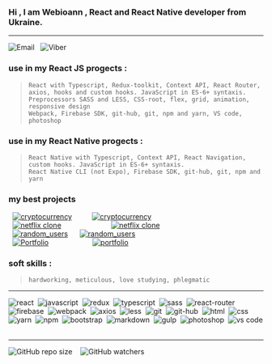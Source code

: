 ### Hi , I am Webioann , React and React Native developer from Ukraine.

---

![Email][2b]&nbsp; &nbsp;![Viber][3b]

### use in my React JS progects :

> `React with Typescript, Redux-toolkit, Context API, React Router, axios, hooks and custom hooks. JavaScript in ES-6+ syntaxis.`<br/> `Preprocessors SASS and LESS, CSS-root, flex, grid, animation, responsive design` <br/> `Webpack, Firebase SDK, git-hub, git, npm and yarn, VS code, photoshop`

### use in my React Native progects :

> `React Native with Typescript, Context API, React Navigation, custom hooks. JavaScript in ES-6+ syntaxis.` <br/> `React Native CLI (not Expo), Firebase SDK, git-hub, git, npm and yarn`

### my best projects <br/>

&nbsp; [![cryptocurrency][6b]][6a]&nbsp;&nbsp;&nbsp;&nbsp;&nbsp;&nbsp;&nbsp;&nbsp;&nbsp;&nbsp;[![cryptocurrency][6c]][6d]<br/>
&nbsp; [![netflix clone][7b]][7a]&nbsp;&nbsp;&nbsp;&nbsp;&nbsp;&nbsp;&nbsp;&nbsp;&nbsp;&nbsp;&nbsp;&nbsp;&nbsp;&nbsp;&nbsp;&nbsp;&nbsp;&nbsp;&nbsp;&nbsp;&nbsp;&nbsp;&nbsp;&nbsp;&nbsp;[![netflix clone][7c]][7d]<br/>
&nbsp; [![random_users][5b]][5a]&nbsp;&nbsp;&nbsp;&nbsp;&nbsp;&nbsp;[![random_users][5c]][5d]<br/>
&nbsp; [![Portfolio][4b]][4a]&nbsp;&nbsp;&nbsp;&nbsp;&nbsp;&nbsp;&nbsp;&nbsp;&nbsp;&nbsp;&nbsp;&nbsp;&nbsp;&nbsp;&nbsp;&nbsp;&nbsp;&nbsp;&nbsp;&nbsp;&nbsp;&nbsp;[![portfolio][4c]][4d]<br/>

### soft skills :

> `hardworking, meticulous, love studying, phlegmatic`

---

![react](https://img.shields.io/badge/react-blue.svg?style=flat&logo=react&logoColor=white)&nbsp;
![javascript](https://img.shields.io/badge/javascript-%23323330.svg?style=flat&logo=javascript&logoColor=%23F7DF1E)&nbsp;
![redux](https://img.shields.io/badge/redux-%23593d88.svg?style=flat&logo=redux&logoColor=white)&nbsp;
![typescript](https://img.shields.io/badge/typescript-%231572B6.svg?style=flat&logo=typescript&logoColor=white)&nbsp;
![sass](https://img.shields.io/badge/SASS-hotpink.svg?style=flat&logo=sass&logoColor=white)&nbsp;
![react-router](https://img.shields.io/badge/react_router-CA4245?style=flat&logo=react-router&logoColor=white)&nbsp;
![firebase](https://img.shields.io/badge/firebase-%23323330?style=flat&logo=Firebase&logoColor=#FFCA28)&nbsp;
![webpack](https://img.shields.io/badge/webpack-%238DD6F9.svg?style=flat&logo=webpack&logoColor=black)&nbsp;
![axios](https://img.shields.io/badge/axios-%231572B6.svg?style=flat&logo=axios&logoColor=black)&nbsp;
![less](https://img.shields.io/badge/LESS-%231572B6.svg?style=flat&logo=less&logoColor=white)&nbsp;
![git](https://img.shields.io/badge/git-%23F05033.svg?style=flat&logo=git&logoColor=white)&nbsp;
![git-hub](https://img.shields.io/badge/github-%23323330.svg?style=flat&logo=github&logoColor=white)&nbsp;
![html](https://img.shields.io/badge/html5-%23E34F26.svg?style=flat&logo=html5&logoColor=white)&nbsp;
![css](https://img.shields.io/badge/css3-%231572B6.svg?style=flat&logo=css3&logoColor=white)&nbsp;
![yarn](https://img.shields.io/badge/yarn-%232C8EBB.svg?style=flat&logo=yarn&logoColor=white)&nbsp;
![npm](https://img.shields.io/badge/npm-%23323330.svg?style=flat&logo=npm&logoColor=white)&nbsp;
![bootstrap](https://img.shields.io/badge/bootstrap-%23563D7C.svg?style=flat&logo=bootstrap&logoColor=white)&nbsp;
![markdown](https://img.shields.io/badge/markdown-%23E34F26.svg?style=flat&logo=markdown&logoColor=white)&nbsp;
![gulp](https://img.shields.io/badge/GULP-%23CF4647.svg?style=flat&logo=gulp&logoColor=white)&nbsp;
![photoshop](https://img.shields.io/badge/photoshop-green.svg?style=flat&logo=adobephotoshop&logoColor=white)&nbsp;
![vs code](https://img.shields.io/badge/VS%20Code-0078d7.svg?style=flat&logo=visual-studio-code&logoColor=white)&nbsp;

---

![GitHub repo size][4] &nbsp;&nbsp; ![GitHub watchers][5] <!--   DINAMIC IN REPOSITORY  -->

<!------------- LINKS ----------------------------------------------------------------------------------------------------->

[1b]: https://img.shields.io/badge/alexandr_veles-%230077b5.svg?style=flat&logo=linkedIn&logoColor=white
[2b]: https://img.shields.io/badge/ioannn7777@gmail.com-%23E34F26.svg?style=flat&logo=gmail&logoColor=red&color=yellow "my emaile"
[3b]: https://img.shields.io/badge/+38_(096)_842_25_72-%23593d88.svg?style=?style=for-the-badge&logo=viber&logoColor=white "send me masage on Viber"

<!-- ------------ CRYPTOCURRENCY LINKS ---------------------------------------->

[6a]: https://ioanncryptovers.web.app// "visite cryptocurrency app"
[6b]: https://img.shields.io/static/v1?label=cryptocurrency&message=https://cryptocurrency-cea64.web.app&color=gold
[6c]: https://img.shields.io/badge/cryptocurrency-%231572B6.svg?style=?style=for-the-badge&logo=github&logoColor=white
[6d]: https://github.com/webioann/cryptovers "view code cryptocurrency app"

<!-- ------------ NETFLIX CLONE LINKS ---------------------------------------->

[7a]: https://petnetflix-faa67.web.app// "visite netflix clone"
[7b]: https://img.shields.io/static/v1?label=petnetflix&message=https://petnetflix-faa67.web.app&color=gold
[7c]: https://img.shields.io/badge/petnetflix-%231572B6.svg?style=?style=for-the-badge&logo=github&logoColor=white
[7d]: https://github.com/webioann/petnetflix "view code netflix clone app"

<!-- ------------ RANDOM USERS LINKS ---------------------------------------->

[5a]: https://webioann.github.io/random_users// "visite random_users app"
[5b]: https://img.shields.io/static/v1?label=random_users&message=https://webioann.github.io/random_users&color=gold
[5c]: https://img.shields.io/badge/random_users-%231572B6.svg?style=?style=for-the-badge&logo=github&logoColor=white
[5d]: https://github.com/webioann/random_users "view code random_users app"

<!-- ------------ PORTFOLIO LINKS ---------------------------------------->

[4a]: https://webioann.github.io/portfolio/ "visite my portfolio"
[4b]: https://img.shields.io/static/v1?label=portfolio&message=https://webioann.github.io/portfolio&color=gold
[4c]: https://img.shields.io/badge/portfolio-%231572B6.svg?style=?style=for-the-badge&logo=github&logoColor=white
[4d]: https://github.com/webioann/portfolio "view code portfolio app"
[4]: https://img.shields.io/github/repo-size/webioann/webioann?color=red&logo=GitHub
[5]: https://img.shields.io/github/watchers/webioann/webioann?color=red&logo=GitHub

<!-- <img src="./assets/github-bg.jpg"/> -->
